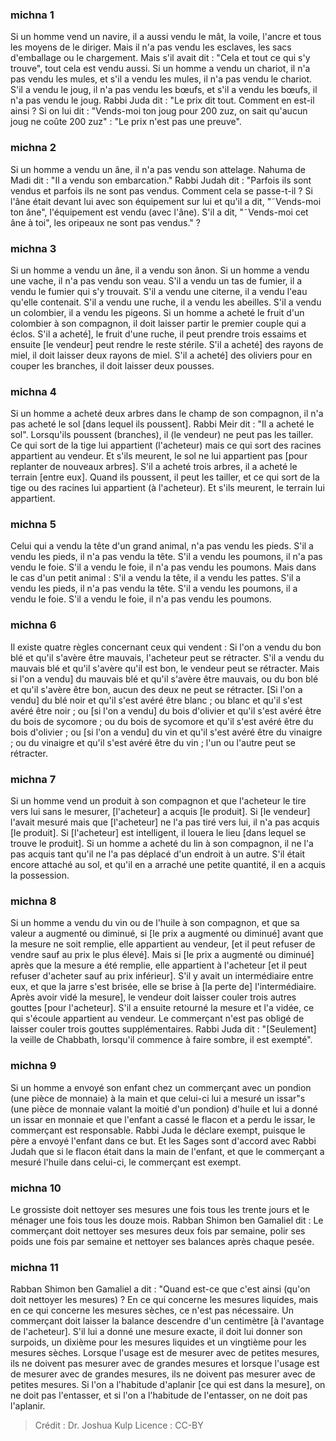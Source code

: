 
### michna 1
Si un homme vend un navire, il a aussi vendu le mât, la voile, l'ancre et tous les moyens de le diriger. Mais il n'a pas vendu les esclaves, les sacs d'emballage ou le chargement. Mais s'il avait dit : "Cela et tout ce qui s'y trouve", tout cela est vendu aussi. Si un homme a vendu un chariot, il n'a pas vendu les mules, et s'il a vendu les mules, il n'a pas vendu le chariot. S'il a vendu le joug, il n'a pas vendu les bœufs, et s'il a vendu les bœufs, il n'a pas vendu le joug. Rabbi Juda dit :  "Le prix dit tout.  Comment en est-il ainsi ?  Si on lui dit : "Vends-moi ton joug pour 200 zuz, on sait qu'aucun joug ne coûte 200 zuz" :  "Le prix n'est pas une preuve".

### michna 2
Si un homme a vendu un âne, il n'a pas vendu son attelage. Nahuma de Madi dit :  "Il a vendu son embarcation." Rabbi Judah dit :  "Parfois ils sont vendus et parfois ils ne sont pas vendus.  Comment cela se passe-t-il ?  Si l'âne était devant lui avec son équipement sur lui et qu'il a dit, "˜Vends-moi ton âne", l'équipement est vendu (avec l'âne).  S'il a dit, "˜Vends-moi cet âne à toi", les oripeaux ne sont pas vendus." ?

### michna 3
Si un homme a vendu un âne, il a vendu son ânon. Si un homme a vendu une vache, il n'a pas vendu son veau. S'il a vendu un tas de fumier, il a vendu le fumier qui s'y trouvait. S'il a vendu une citerne, il a vendu l'eau qu'elle contenait. S'il a vendu une ruche, il a vendu les abeilles. S'il a vendu un colombier, il a vendu les pigeons. Si un homme a acheté le fruit d'un colombier à son compagnon, il doit laisser partir le premier couple qui a éclos. S'il a acheté], le fruit d'une ruche, il peut prendre trois essaims et ensuite [le vendeur] peut rendre le reste stérile. S'il a acheté] des rayons de miel, il doit laisser deux rayons de miel. S'il a acheté] des oliviers pour en couper les branches, il doit laisser deux pousses.

### michna 4
Si un homme a acheté deux arbres dans le champ de son compagnon, il n'a pas acheté le sol [dans lequel ils poussent]. Rabbi Meir dit :  "Il a acheté le sol". Lorsqu'ils poussent (branches), il (le vendeur) ne peut pas les tailler. Ce qui sort de la tige lui appartient (l'acheteur) mais ce qui sort des racines appartient au vendeur. Et s'ils meurent, le sol ne lui appartient pas [pour replanter de nouveaux arbres]. S'il a acheté trois arbres, il a acheté le terrain [entre eux]. Quand ils poussent, il peut les tailler, et ce qui sort de la tige ou des racines lui appartient (à l'acheteur). Et s'ils meurent, le terrain lui appartient.

### michna 5
Celui qui a vendu la tête d'un grand animal, n'a pas vendu les pieds. S'il a vendu les pieds, il n'a pas vendu la tête. S'il a vendu les poumons, il n'a pas vendu le foie. S'il a vendu le foie, il n'a pas vendu les poumons. Mais dans le cas d'un petit animal : S'il a vendu la tête, il a vendu les pattes. S'il a vendu les pieds, il n'a pas vendu la tête. S'il a vendu les poumons, il a vendu le foie. S'il a vendu le foie, il n'a pas vendu les poumons.

### michna 6
Il existe quatre règles concernant ceux qui vendent : Si l'on a vendu du bon blé et qu'il s'avère être mauvais, l'acheteur peut se rétracter. S'il a vendu du mauvais blé et qu'il s'avère qu'il est bon, le vendeur peut se rétracter. Mais si l'on a vendu] du mauvais blé et qu'il s'avère être mauvais, ou du bon blé et qu'il s'avère être bon, aucun des deux ne peut se rétracter. [Si l'on a vendu] du blé noir et qu'il s'est avéré être blanc ; ou blanc et qu'il s'est avéré être noir ; ou [si l'on a vendu] du bois d'olivier et qu'il s'est avéré être du bois de sycomore ; ou du bois de sycomore et qu'il s'est avéré être du bois d'olivier ; ou [si l'on a vendu] du vin et qu'il s'est avéré être du vinaigre ; ou du vinaigre et qu'il s'est avéré être du vin ; l'un ou l'autre peut se rétracter.

### michna 7
Si un homme vend un produit à son compagnon et que l'acheteur le tire vers lui sans le mesurer, [l'acheteur] a acquis [le produit]. Si [le vendeur] l'avait mesuré mais que [l'acheteur] ne l'a pas tiré vers lui, il n'a pas acquis [le produit]. Si [l'acheteur] est intelligent, il louera le lieu [dans lequel se trouve le produit]. Si un homme a acheté du lin à son compagnon, il ne l'a pas acquis tant qu'il ne l'a pas déplacé d'un endroit à un autre. S'il était encore attaché au sol, et qu'il en a arraché une petite quantité, il en a acquis la possession.

### michna 8
Si un homme a vendu du vin ou de l'huile à son compagnon, et que sa valeur a augmenté ou diminué, si [le prix a augmenté ou diminué] avant que la mesure ne soit remplie, elle appartient au vendeur, [et il peut refuser de vendre sauf au prix le plus élevé]. Mais si [le prix a augmenté ou diminué] après que la mesure a été remplie, elle appartient à l'acheteur [et il peut refuser d'acheter sauf au prix inférieur]. S'il y avait un intermédiaire entre eux, et que la jarre s'est brisée, elle se brise à [la perte de] l'intermédiaire. Après avoir vidé la mesure], le vendeur doit laisser couler trois autres gouttes [pour l'acheteur]. S'il a ensuite retourné la mesure et l'a vidée, ce qui s'écoule appartient au vendeur. Le commerçant n'est pas obligé de laisser couler trois gouttes supplémentaires. Rabbi Juda dit :  "[Seulement] la veille de Chabbath, lorsqu'il commence à faire sombre, il est exempté".

### michna 9
Si un homme a envoyé son enfant chez un commerçant avec un pondion (une pièce de monnaie) à la main et que celui-ci lui a mesuré un issar"s (une pièce de monnaie valant la moitié d'un pondion) d'huile et lui a donné un issar en monnaie et que l'enfant a cassé le flacon et a perdu le issar, le commerçant est responsable. Rabbi Juda le déclare exempt, puisque le père a envoyé l'enfant dans ce but. Et les Sages sont d'accord avec Rabbi Judah que si le flacon était dans la main de l'enfant, et que le commerçant a mesuré l'huile dans celui-ci, le commerçant est exempt.

### michna 10
Le grossiste doit nettoyer ses mesures une fois tous les trente jours et le ménager une fois tous les douze mois. Rabban Shimon ben Gamaliel dit :  Le commerçant doit nettoyer ses mesures deux fois par semaine, polir ses poids une fois par semaine et nettoyer ses balances après chaque pesée.

### michna 11
Rabban Shimon ben Gamaliel a dit :  "Quand est-ce que c'est ainsi (qu'on doit nettoyer les mesures) ?  En ce qui concerne les mesures liquides, mais en ce qui concerne les mesures sèches, ce n'est pas nécessaire. Un commerçant doit laisser la balance descendre d'un centimètre [à l'avantage de l'acheteur]. S'il lui a donné une mesure exacte, il doit lui donner son surpoids, un dixième pour les mesures liquides et un vingtième pour les mesures sèches. Lorsque l'usage est de mesurer avec de petites mesures, ils ne doivent pas mesurer avec de grandes mesures et lorsque l'usage est de mesurer avec de grandes mesures, ils ne doivent pas mesurer avec de petites mesures. Si l'on a l'habitude d'aplanir [ce qui est dans la mesure], on ne doit pas l'entasser, et si l'on a l'habitude de l'entasser, on ne doit pas l'aplanir.

>Crédit : Dr. Joshua Kulp
>Licence : CC-BY